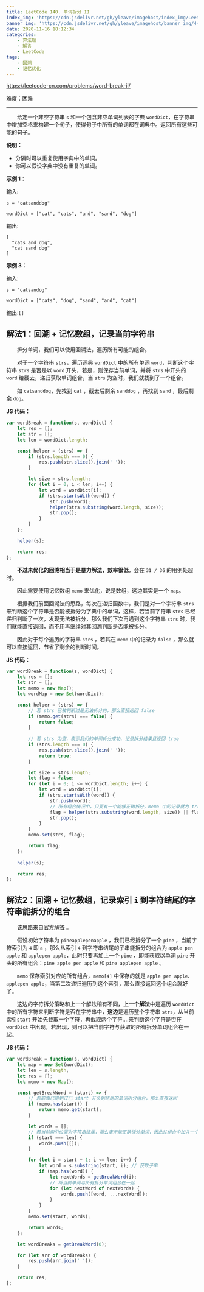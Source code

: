 ```yaml
---
title: LeetCode 140. 单词拆分 II
index_img: 'https://cdn.jsdelivr.net/gh/yleave/imagehost/index_img/LeetCode.jpg'
banner_img: 'https://cdn.jsdelivr.net/gh/yleave/imagehost/banner_img/44.png'
date: 2020-11-16 18:12:34
categories:
    - 算法题
    - 解答
    - LeetCode
tags:
    - 回溯
    - 记忆优化
---
```


https://leetcode-cn.com/problems/word-break-ii/

难度：困难

---

&emsp;&emsp;给定一个非空字符串 `s` 和一个包含非空单词列表的字典 `wordDict`，在字符串中增加空格来构建一个句子，使得句子中所有的单词都在词典中。返回所有这些可能的句子。

**说明：**

- 分隔时可以重复使用字典中的单词。
- 你可以假设字典中没有重复的单词。

**示例 1：**

输入:

```
s = "catsanddog"

wordDict = ["cat", "cats", "and", "sand", "dog"]
```

输出:

```
[
  "cats and dog",
  "cat sand dog"
]
```

**示例 3：**

输入:

```
s = "catsandog"

wordDict = ["cats", "dog", "sand", "and", "cat"]
```

输出:`[]`



## 解法1：回溯 + 记忆数组，记录当前字符串

&emsp;&emsp;拆分单词，我们可以使用回溯法，遍历所有可能的组合。

&emsp;&emsp;对于一个字符串 `strs`，遍历词典 `wordDict` 中的所有单词 `word`，判断这个字符串 `strs` 是否是以 `word` 开头，若是，则保存当前单词，并将 `strs` 中开头的 `word` 给截去，递归获取单词组合，当 `strs` 为空时，我们就找到了一个组合。

&emsp;&emsp;如 `catsanddog`，先找到 `cat` ，截去后剩余 `sanddog` ，再找到 `sand` ，最后剩余 `dog`。

**JS 代码：**

```js
var wordBreak = function(s, wordDict) {
    let res = [];
    let str = [];
    let len = wordDict.length;

    const helper = (strs) => {
        if (strs.length === 0) {
            res.push(str.slice().join(' '));
        }

        let size = strs.length;
        for (let i = 0; i < len; i++) {
            let word = wordDict[i];
            if (strs.startsWith(word)) {
                str.push(word);
                helper(strs.substring(word.length, size));
                str.pop();
            }
        }
    };

    helper(s);

    return res;
};
```

&emsp;&emsp;**不过未优化的回溯相当于是暴力解法，效率很低**，会在 `31 / 36` 的用例处超时。

&emsp;&emsp;因此需要使用记忆数组 `memo` 来优化，说是数组，这边其实是一个 `map`。

&emsp;&emsp;根据我们前面回溯法的思路，每次在递归函数中，我们是对一个字符串 `strs` 来判断这个字符串是否能被拆分为字典中的单词，这样，若当前字符串 `strs` 已经递归判断了一次，发现无法被拆分，那么我们下次再遇到这个字符串 `strs` 时，我们就能直接返回，而不用再继续对其回溯判断是否能被拆分。

&emsp;&emsp;因此对于每个遍历的字符串 `strs` ，若其在 `memo` 中的记录为 `false` ，那么就可以直接返回，节省了剩余的判断时间。

**JS 代码：**

```js
var wordBreak = function(s, wordDict) {
    let res = [];
    let str = [];
    let memo = new Map();
    let wordMap = new Set(wordDict);

    const helper = (strs) => {
        // 若 strs 已被判断过是无法拆分的，那么直接返回 false
        if (memo.get(strs) === false) {
            return false;
        }
		
        // 若 strs 为空，表示我们的单词拆分成功，记录拆分结果且返回 true
        if (strs.length === 0) {
            res.push(str.slice().join(' '));
            return true;
        }

        let size = strs.length;
        let flag = false;
        for (let i = 0; i <= wordDict.length; i++) {
            let word = wordDict[i];
            if (strs.startsWith(word)) {
                str.push(word);
                // 所有组合情况中，只要有一个能够正确拆分，memo 中的记录就为 true
                flag = helper(strs.substring(word.length, size)) || flag;
                str.pop();
            }
        }
        memo.set(strs, flag);

        return flag;
    };
    
    helper(s);

    return res;
};
```



## 解法2：回溯 + 记忆数组，记录索引 `i` 到字符结尾的字符串能拆分的组合

&emsp;&emsp;该思路来自[官方解答](https://leetcode-cn.com/problems/word-break-ii/solution/dan-ci-chai-fen-ii-by-leetcode-solution/) 。

&emsp;&emsp;假设初始字符串为 `pineapplepenapple` ，我们已经拆分了一个 `pine` ，当前字符索引为 `4` 即 `a` ，那么从索引 `4` 到字符串结尾的子串能拆分的组合为 `apple pen apple` 和 `applepen apple`，此时只要再加上一个 `pine` ，即能获取以单词 `pine` 开头的所有组合：`pine apple pen apple` 和 `pine applepen apple` 。

&emsp;&emsp;`memo` 保存索引对应的所有组合，`memo[4]` 中保存的就是 `apple pen apple、applepen apple`，当第二次递归遍历到这个索引，那么直接返回这个组合就好了。



&emsp;&emsp;这边的字符拆分策略和上一个解法稍有不同，**上一个解法**中是遍历 `wordDict` 中的所有字符来判断字符是否在字符串中，**这边**是遍历整个字符串 `strs`，从当前索引`start` 开始先截取一个字符，再截取两个字符....来判断这个字符是否在 `wordDict` 中出现，若出现，则可以把当前字符与获取的所有拆分单词组合在一起。

**JS 代码：**

```js
var wordBreak = function(s, wordDict) {
    let map = new Set(wordDict);
    let len = s.length;
    let res = [];
    let memo = new Map();

    const getBreakWord = (start) => {
        // 若前面已得到过已 start 开头到结尾的单词拆分组合，那么直接返回
        if (memo.has(start)) {
            return memo.get(start);
        }

        let words = [];
        // 若当前索引位置为字符串结尾，那么表示能正确拆分单词，因此往组合中加入一个空数组，供与最后一个单词组合
        if (start === len) {
            words.push([]);
        }

        for (let i = start + 1; i <= len; i++) {
            let word = s.substring(start, i); // 获取子串
            if (map.has(word)) {
                let nextWords = getBreakWord(i);
                // 将当前单词与所有拆分单词组合在一起
                for (let nextWord of nextWords) {
                    words.push([word, ...nextWord]);
                }
            }
        }
        memo.set(start, words);

        return words;
    };

    let wordBreaks = getBreakWord(0);

    for (let arr of wordBreaks) {
        res.push(arr.join(' '));
    }

    return res;
};
```



